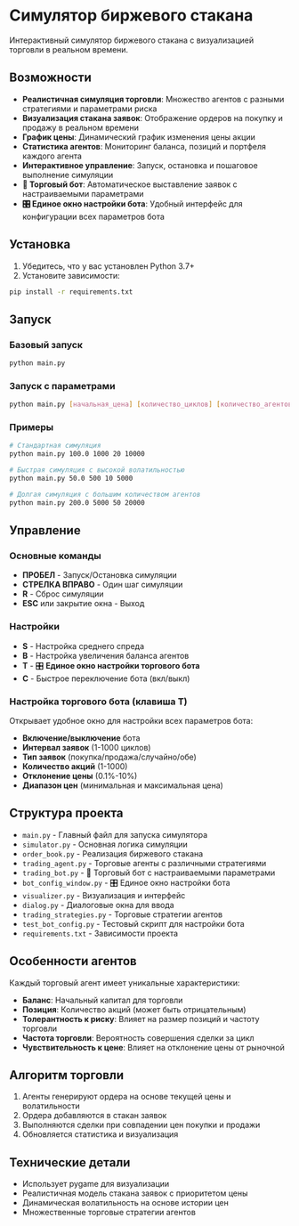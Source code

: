 # Симулятор биржевого стакана

Интерактивный симулятор биржевого стакана с визуализацией торговли в реальном времени.

## Возможности

- **Реалистичная симуляция торговли**: Множество агентов с разными стратегиями и параметрами риска
- **Визуализация стакана заявок**: Отображение ордеров на покупку и продажу в реальном времени
- **График цены**: Динамический график изменения цены акции
- **Статистика агентов**: Мониторинг баланса, позиций и портфеля каждого агента
- **Интерактивное управление**: Запуск, остановка и пошаговое выполнение симуляции
- **🤖 Торговый бот**: Автоматическое выставление заявок с настраиваемыми параметрами
- **🎛️ Единое окно настройки бота**: Удобный интерфейс для конфигурации всех параметров бота

## Установка

1. Убедитесь, что у вас установлен Python 3.7+
2. Установите зависимости:
```bash
pip install -r requirements.txt
```

## Запуск

### Базовый запуск
```bash
python main.py
```

### Запуск с параметрами
```bash
python main.py [начальная_цена] [количество_циклов] [количество_агентов] [баланс_агента]
```

### Примеры

```bash
# Стандартная симуляция
python main.py 100.0 1000 20 10000

# Быстрая симуляция с высокой волатильностью
python main.py 50.0 500 10 5000

# Долгая симуляция с большим количеством агентов
python main.py 200.0 5000 50 20000
```

## Управление

### Основные команды
- **ПРОБЕЛ** - Запуск/Остановка симуляции
- **СТРЕЛКА ВПРАВО** - Один шаг симуляции
- **R** - Сброс симуляции
- **ESC** или закрытие окна - Выход

### Настройки
- **S** - Настройка среднего спреда
- **B** - Настройка увеличения баланса агентов
- **T** - 🎛️ **Единое окно настройки торгового бота**
- **C** - Быстрое переключение бота (вкл/выкл)

### Настройка торгового бота (клавиша T)
Открывает удобное окно для настройки всех параметров бота:
- **Включение/выключение** бота
- **Интервал заявок** (1-1000 циклов)
- **Тип заявок** (покупка/продажа/случайно/обе)
- **Количество акций** (1-1000)
- **Отклонение цены** (0.1%-10%)
- **Диапазон цен** (минимальная и максимальная цена)

## Структура проекта

- `main.py` - Главный файл для запуска симулятора
- `simulator.py` - Основная логика симуляции
- `order_book.py` - Реализация биржевого стакана
- `trading_agent.py` - Торговые агенты с различными стратегиями
- `trading_bot.py` - 🤖 Торговый бот с настраиваемыми параметрами
- `bot_config_window.py` - 🎛️ Единое окно настройки бота
- `visualizer.py` - Визуализация и интерфейс
- `dialog.py` - Диалоговые окна для ввода
- `trading_strategies.py` - Торговые стратегии агентов
- `test_bot_config.py` - Тестовый скрипт для настройки бота
- `requirements.txt` - Зависимости проекта

## Особенности агентов

Каждый торговый агент имеет уникальные характеристики:

- **Баланс**: Начальный капитал для торговли
- **Позиция**: Количество акций (может быть отрицательным)
- **Толерантность к риску**: Влияет на размер позиций и частоту торговли
- **Частота торговли**: Вероятность совершения сделки за цикл
- **Чувствительность к цене**: Влияет на отклонение цены от рыночной

## Алгоритм торговли

1. Агенты генерируют ордера на основе текущей цены и волатильности
2. Ордера добавляются в стакан заявок
3. Выполняются сделки при совпадении цен покупки и продажи
4. Обновляется статистика и визуализация

## Технические детали

- Использует pygame для визуализации
- Реалистичная модель стакана заявок с приоритетом цены
- Динамическая волатильность на основе истории цен
- Множественные торговые стратегии агентов

